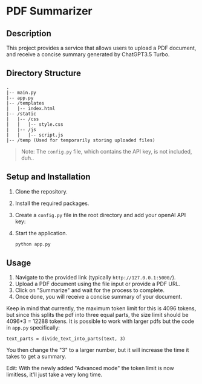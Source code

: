 # PDF Summarizer

## Description

This project provides a service that allows users to upload a PDF document, and receive a concise summary generated by ChatGPT3.5 Turbo.

## Directory Structure

```
.
|-- main.py
|-- app.py
|-- /templates
|   |-- index.html
|-- /static
|   |-- /css
|   |   |-- style.css
|   |-- /js
|   |   |-- script.js
|-- /temp (Used for temporarily storing uploaded files)
```
> Note: The `config.py` file, which contains the API key, is not included, duh..

## Setup and Installation

1. Clone the repository.

2. Install the required packages.

3. Create a `config.py` file in the root directory and add your openAI API key:

6. Start the application.

   ```bash
   python app.py
   ```

## Usage

1. Navigate to the provided link (typically `http://127.0.0.1:5000/`).
2. Upload a PDF document using the file input or provide a PDF URL.
3. Click on "Summarize" and wait for the process to complete.
4. Once done, you will receive a concise summary of your document.

Keep in mind that currently, the maximum token limit for this is 4096 tokens, but since this splits the pdf into three equal parts, the size limit should be 4096*3 = 12288 tokens. It is possible to work with larger pdfs but the code in `app.py` specifically: 

```text_parts = divide_text_into_parts(text, 3)```

You then change the "3" to a larger number, but it will increase the time it takes to get a summary.

Edit: With the newly added "Advanced mode" the token limit is now limitless, it'll just take a very long time.
